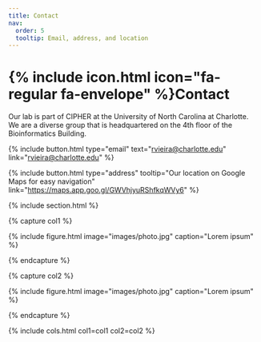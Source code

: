 ```yaml
---
title: Contact
nav:
  order: 5
  tooltip: Email, address, and location
---
```


# {% include icon.html icon="fa-regular fa-envelope" %}Contact

Our lab is part of CIPHER at the University of North Carolina at Charlotte. We are a diverse group that is headquartered on the 4th floor of the Bioinformatics Building.

{%
  include button.html
  type="email"
  text="rvieira@charlotte.edu"
  link="rvieira@charlotte.edu"
%}

{%
  include button.html
  type="address"
  tooltip="Our location on Google Maps for easy navigation"
  link="https://maps.app.goo.gl/GWVhjyuRShfkqWVy6"
%}

{% include section.html %}

{% capture col1 %}

{%
  include figure.html
  image="images/photo.jpg"
  caption="Lorem ipsum"
%}

{% endcapture %}

{% capture col2 %}

{%
  include figure.html
  image="images/photo.jpg"
  caption="Lorem ipsum"
%}

{% endcapture %}

{% include cols.html col1=col1 col2=col2 %}
